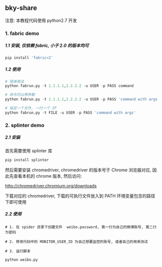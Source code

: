## bky-share



注意️: 本教程代码使用 python2.7 开发


### 1. fabric demo

##### 1.1 安装, 仅依赖 fabric, 小于 2.0 的版本均可

```sh
pip install 'fabric<2'
```

##### 1.2 使用

```python
# 简单用法
python fabrun.py -t 1.1.1.1,2.2.2.2 -u USER -p PASS command

# 命令可以带参数
python fabrun.py -t 1.1.1.1,2.2.2.2 -u USER -p PASS 'command with args'

# 指定一个文件, 一行一个 IP
python fabrun.py -t FILE -u USER -p PASS 'command with args'
```

### 2. splinter demo

##### 2.1 安装

首先需要使用 splinter 库

```sh
pip install splinter
```

然后需要安装 chromedriver, chromedriver 的版本号于 Chrome 浏览器对应,
因此先查看本机的 chrome 版本, 然后访问:

http://chromedriver.chromium.org/downloads

下载对应的 chromedriver, 下载的可执行文件放入到 PATH 环境变量包含的路径下即可使用

##### 2.2 使用

```
# 1. 在 spider 目录下创建文件  weibo.password, 第一行为自己的微博账号, 第二行为密码

# 2. 修改代码中的 MONITOR_USER_ID 为自己想要监控的账号, 或者自己的用来测试

# 3. 运行脚本

python weibo.py

```
